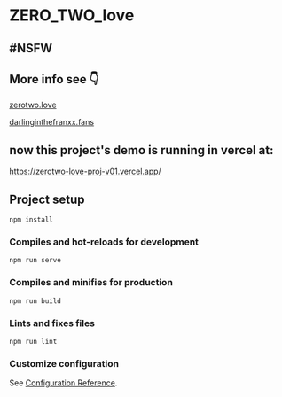# ZERO_TWO_love
## #NSFW

## More info see 👇
[zerotwo.love](http://www.zerotwo.love "请右键在新窗口打开")

[darlinginthefranxx.fans](http://www.darlinginthefranxx.fans "请右键在新窗口打开")


## now this project's demo is running in vercel at:
https://zerotwo-love-proj-v01.vercel.app/

## Project setup
```
npm install
```

### Compiles and hot-reloads for development
```
npm run serve
```

### Compiles and minifies for production
```
npm run build
```

### Lints and fixes files
```
npm run lint
```

### Customize configuration
See [Configuration Reference](https://cli.vuejs.org/config/).

